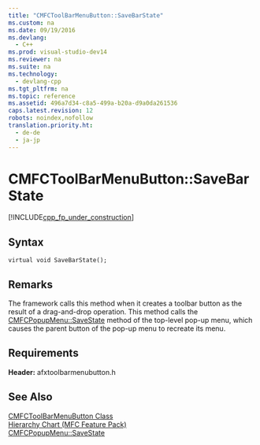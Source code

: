 ```yaml
---
title: "CMFCToolBarMenuButton::SaveBarState"
ms.custom: na
ms.date: 09/19/2016
ms.devlang: 
  - C++
ms.prod: visual-studio-dev14
ms.reviewer: na
ms.suite: na
ms.technology: 
  - devlang-cpp
ms.tgt_pltfrm: na
ms.topic: reference
ms.assetid: 496a7d34-c8a5-499a-b20a-d9a0da261536
caps.latest.revision: 12
robots: noindex,nofollow
translation.priority.ht: 
  - de-de
  - ja-jp
---
```

# CMFCToolBarMenuButton::SaveBarState
[!INCLUDE[cpp_fp_under_construction](../vs140/includes/cpp_fp_under_construction_md.md)]  
  
## Syntax  
  
```  
virtual void SaveBarState();  
```  
  
## Remarks  
 The framework calls this method when it creates a toolbar button as the result of a drag-and-drop operation. This method calls the [CMFCPopupMenu::SaveState](../vs140/CMFCPopupMenu--SaveState.md) method of the top-level pop-up menu, which causes the parent button of the pop-up menu to recreate its menu.  
  
## Requirements  
 **Header:** afxtoolbarmenubutton.h  
  
## See Also  
 [CMFCToolBarMenuButton Class](../vs140/CMFCToolBarMenuButton-Class.md)   
 [Hierarchy Chart (MFC Feature Pack)](../vs140/Hierarchy-Chart.md)   
 [CMFCPopupMenu::SaveState](../vs140/CMFCPopupMenu--SaveState.md)